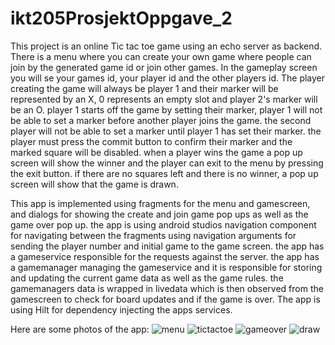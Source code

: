 # ikt205ProsjektOppgave_2
This project is an online Tic tac toe game using an echo server as backend.
There is a menu where you can create your own game where people can join by the generated game id or join other games.
In the gameplay screen you will se your games id, your player id and the other players id.
The player creating the game will always be player 1 and their marker will be represented by an X, 0 represents an empty slot and player 2's marker will be an O.
player 1 starts off the game by setting their marker, player 1 will not be able to set a marker before another player joins the game.
the second player will not be able to set a marker until player 1 has set their marker.
the player must press the commit button to confirm their marker and the marked square will be disabled.
when a player wins the game a pop up screen will show the winner and the player can exit to the menu by pressing the exit button.
if there are no squares left and there is no winner, a pop up screen will show that the game is drawn.


This app is implemented using fragments for the menu and gamescreen, and dialogs for showing the create and join game pop ups as well as the game over pop up.
the app is using android studios navigation component for navigating between the fragments using navigation arguments for sending the player number and initial game to the game screen.
the app has a gameservice responsible for the requests against the server.
the app has a gamemanager managing the gameservice and it is responsible for storing and updating the current game data as well as the game rules.
the gamemanagers data is wrapped in livedata which is then observed from the gamescreen to check for board updates and if the game is over.
The app is using Hilt for dependency injecting the apps services.

Here are some photos of the app:
![menu](https://user-images.githubusercontent.com/69875804/118203313-13604800-b45c-11eb-940d-5db860f2306c.PNG)
![tictactoe](https://user-images.githubusercontent.com/69875804/118203319-19562900-b45c-11eb-97b6-329240b7c136.PNG)
![gameover](https://user-images.githubusercontent.com/69875804/118203331-1ce9b000-b45c-11eb-8325-5c2b73ee7e10.PNG)
![draw](https://user-images.githubusercontent.com/69875804/118203337-1fe4a080-b45c-11eb-84e9-69b0daa77c93.PNG)


